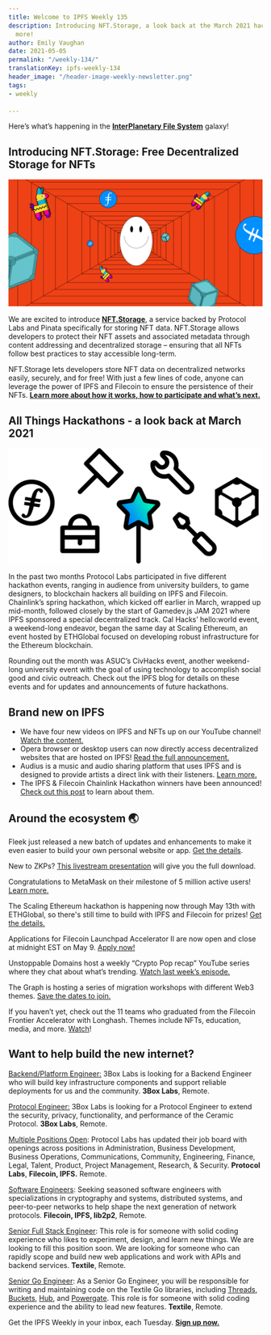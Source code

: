 ```yaml
---
title: Welcome to IPFS Weekly 135
description: Introducing NFT.Storage, a look back at the March 2021 hackathons, &
  more!
author: Emily Vaughan
date: 2021-05-05
permalink: "/weekly-134/"
translationKey: ipfs-weekly-134
header_image: "/header-image-weekly-newsletter.png"
tags:
- weekly

---
```

Here’s what’s happening in the [**InterPlanetary File System**](https://ipfs.io/) galaxy!

## Introducing NFT.Storage: Free Decentralized Storage for NFTs

![](../assets/fil-blog-nft-storage-notext.png)

We are excited to introduce [**NFT.Storage**](https://nft.storage/), a service backed by Protocol Labs and Pinata specifically for storing NFT data. NFT.Storage allows developers to protect their NFT assets and associated metadata through content addressing and decentralized storage – ensuring that all NFTs follow best practices to stay accessible long-term.  
  
NFT.Storage lets developers store NFT data on decentralized networks easily, securely, and for free! With just a few lines of code, anyone can leverage the power of IPFS and Filecoin to ensure the persistence of their NFTs. [**Learn more about how it works, how to participate and what’s next.**](https://filecoin.io/blog/posts/introducing-nft.storage-free-decentralized-storage-for-nfts/)

## All Things Hackathons - a look back at March 2021

![](../assets/381008a6-0586-e15d-3735-efa315b6ea6f.png)

In the past two months Protocol Labs participated in five different hackathon events, ranging in audience from university builders, to game designers, to blockchain hackers all building on IPFS and Filecoin. Chainlink’s spring hackathon, which kicked off earlier in March, wrapped up mid-month, followed closely by the start of Gamedev.js JAM 2021 where IPFS sponsored a special decentralized track. Cal Hacks’ hello:world event, a weekend-long endeavor, began the same day at Scaling Ethereum, an event hosted by ETHGlobal focused on developing robust infrastructure for the Ethereum blockchain.

Rounding out the month was ASUC’s CivHacks event, another weekend-long university event with the goal of using technology to accomplish social good and civic outreach. Check out the IPFS blog for details on these events and for updates and announcements of future hackathons.

## Brand new on IPFS

* We have four new videos on IPFS and NFTs up on our YouTube channel! [Watch the content.](https://www.youtube.com/c/IPFSbot/videos)
* Opera browser or desktop users can now directly access decentralized websites that are hosted on IPFS! [Read the full announcement.](https://decrypt.co/69276/opera-browser-integrates-unstoppable-domains?utm_source=telegram&utm_medium=social&utm_campaign=smt)
* Audius is a music and audio sharing platform that uses IPFS and is designed to provide artists a direct link with their listeners. [Learn more.](https://youtu.be/c50licHTOik)
* The IPFS & Filecoin Chainlink Hackathon winners have been announced! [Check out this post](https://blog.ipfs.io/2021-05-03-chainlink-recap/) to learn about them.

## Around the ecosystem 🌏

Fleek just released a new batch of updates and enhancements to make it even easier to build your own personal website or app. [Get the details](https://t.co/GYPuJVSMP6?amp=1).

New to ZKPs? [This livestream presentation](https://t.co/u1E3ngZ4gM?amp=1) will give you the full download.

Congratulations to MetaMask on their milestone of 5 million active users! [Learn more.](https://twitter.com/MetaMask/status/1387167179951464455?s=20)

The Scaling Ethereum hackathon is happening now through May 13th with ETHGlobal, so there's still time to build with IPFS and Filecoin for prizes! [Get the details.](https://blog.ipfs.io/2021-04-14-scaling-ethereum/)

Applications for Filecoin Launchpad Accelerator II are now open and close at midnight EST on May 9. [Apply now!](https://tachyon.submittable.com/submit/192229/filecoin-launchpad-accelerator-ii)

Unstoppable Domains host a weekly “Crypto Pop recap” YouTube series where they chat about what’s trending. [Watch last week’s episode.](https://www.youtube.com/watch?v=BU8ZntKT3s8)

The Graph is hosting a series of migration workshops with different Web3 themes. [Save the dates to join.](https://calendar.google.com/calendar/u/0/embed?src=info@thegraph.foundation)

If you haven’t yet, check out the 11 teams who graduated from the Filecoin Frontier Accelerator with Longhash. Themes include NFTs, education, media, and more. [Watch](https://www.youtube.com/watch?v=-lwttk-HsoQ)!

## Want to help build the new internet?

[Backend/Platform Engineer:](https://jobs.lever.co/3box) 3Box Labs is looking for a Backend Engineer who will build key infrastructure components and support reliable deployments for us and the community. **3Box Labs**, Remote.

[Protocol Engineer:](https://jobs.lever.co/3box) 3Box Labs is looking for a Protocol Engineer to extend the security, privacy, functionality, and performance of the Ceramic Protocol. **3Box Labs**, Remote.

[Multiple Positions Open](https://jobs.lever.co/protocol): Protocol Labs has updated their job board with openings across positions in Administration, Business Development, Business Operations, Communications, Community, Engineering, Finance, Legal, Talent, Product, Project Management, Research, & Security. **Protocol Labs**, **Filecoin, IPFS.** Remote.

[Software Engineers](https://jobs.lever.co/protocol): Seeking seasoned software engineers with specializations in cryptography and systems, distributed systems, and peer-to-peer networks to help shape the next generation of network protocols. **Filecoin, IPFS, lib2p2**, Remote.

[Senior Full Stack Engineer](https://textile.breezy.hr/p/d59ca1308346-senior-full-stack-engineer): This role is for someone with solid coding experience who likes to experiment, design, and learn new things. We are looking to fill this position soon. We are looking for someone who can rapidly scope and build new web applications and work with APIs and backend services. **Textile**, Remote.

[Senior Go Engineer](https://textile.breezy.hr/p/421d4f71a227-senior-go-engineer): As a Senior Go Engineer, you will be responsible for writing and maintaining code on the Textile Go libraries, including [Threads](https://github.com/textileio/go-threads), [Buckets](https://github.com/textileio/go-buckets), [Hub](https://github.com/textileio/textile), and [Powergate](https://github.com/textileio/powergate). This role is for someone with solid coding experience and the ability to lead new features. **Textile**, Remote.

Get the IPFS Weekly in your inbox, each Tuesday. [**Sign up now.**](https://ipfs.us4.list-manage.com/subscribe?u=25473244c7d18b897f5a1ff6b&id=cad54b2230)